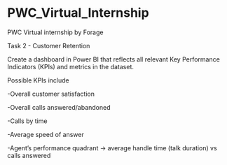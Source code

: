# PWC_Virtual_Internship

PWC Virtual internship by Forage

Task 2 - Customer Retention

Create a dashboard in Power BI that reflects all relevant Key Performance Indicators (KPIs) and metrics in the dataset.

Possible KPIs include

-Overall customer satisfaction

-Overall calls answered/abandoned

-Calls by time

-Average speed of answer

-Agent’s performance quadrant -> average handle time (talk duration) vs calls answered
